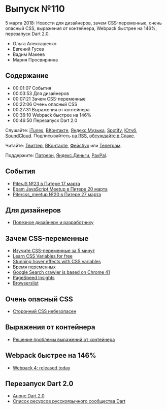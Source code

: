# Выпуск №110

5 марта 2018: Новости для дизайнеров, зачем CSS-переменные, очень опасный CSS, выражения от контейнера, Webpack быстрее на 146%, перезапуск Dart 2.0.

- Ольга Алексашенко
- Евгений Гусев
- Вадим Макеев
- Мария Просвирнина

## Содержание

- 00:01:07 События
- 00:03:53 Для дизайнеров
- 00:07:21 Зачем CSS-переменные
- 00:22:06 Очень опасный CSS
- 00:27:31 Выражения от контейнера
- 00:36:10 Webpack быстрее на 146%
- 00:46:50 Перезапуск Dart 2.0

Слушайте: [iTunes](https://itunes.apple.com/podcast/id1080500016), [ВКонтакте](https://vk.com/podcasts-32017543), [Яндекс.Музыка](https://music.yandex.ru/album/6245956), [Spotify](https://open.spotify.com/show/3rzAcADjpBpXt73L0epTjV), [Ютуб](https://www.youtube.com/playlist?list=PLMBnwIwFEFHcwuevhsNXkFTcadeX5R1Go), [SoundCloud](https://soundcloud.com/web-standards). Подписывайтесь [на RSS](https://web-standards.ru/podcast/feed/), [обсуждайте в Слаке](http://slack.web-standards.ru/).

Читайте: [Твиттер](https://twitter.com/webstandards_ru), [ВКонтакте](https://vk.com/webstandards_ru), [Фейсбук](https://www.facebook.com/webstandardsru) или [Телеграм](https://t.me/webstandards_ru).

Поддержите: [Патреон](https://www.patreon.com/webstandards_ru), [Яндекс.Деньги](https://money.yandex.ru/to/41001119329753), [PayPal](https://www.paypal.me/pepelsbey).

## События

- [PiterJS №23 в Питере 17 марта](https://meetabit.com/events/piterjs-23)
- [Epam JavaScript Meetup в Питере 20 марта](https://events.epam.com/events/js-meetup-spb)
- [Pitercss_meetup №20 в Питере 27 марта](https://pitercss.timepad.ru/)

## Для дизайнеров

- [Полезное дизайнеру и разработчику](https://habrahabr.ru/post/350350/)

## Зачем CSS-переменные

- [Изучите CSS-переменные за 5 минут](https://medium.com/p/3a5dc6193857)
- [Learn CSS Variables for free](https://scrimba.com/g/gcssvariables)
- [Stunning hover effects with CSS variables](https://medium.com/p/f855e7b95330)
- [Время переменных](https://medium.com/p/429d9dc4499)
- [Google Search crawler is based on Chrome 41](https://twitter.com/ebidel/status/968989651888295936)
- [PageSpeed Insights](https://developers.google.com/speed/pagespeed/insights/)
- [Browserslist](https://github.com/ai/browserslist)

## Очень опасный CSS

- [Сторонний CSS небезопасен](http://css-live.ru/articles-css/storonnij-css-nebezopasen.html)

## Выражения от контейнера

- [Решение проблемы выражений от контейнера](http://css-live.ru/javascript/otzyvchivye-komponenty-reshenie-problemy-vyrazhenij-ot-kontejnera.html)

## Webpack быстрее на 146%

- [Webpack 4: released today](https://medium.com/p/6cdb994702d4)

## Перезапуск Dart 2.0

- [Анонс Dart 2.0](https://habrahabr.ru/company/wrike/blog/349790/)
- [Список ресурсов русскоязычного сообщества Dart](https://gist.github.com/bunopus/3c8cc4b950cbcafd61b195a1fbeab6ad)
